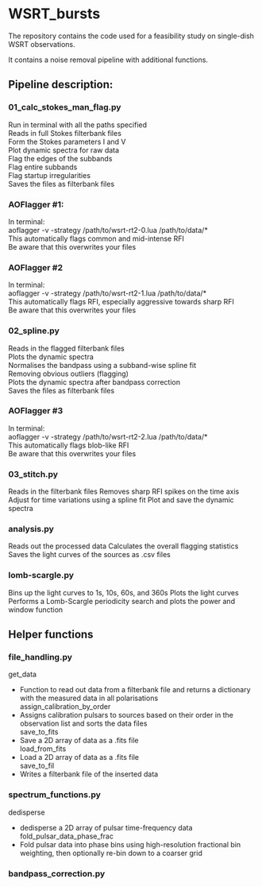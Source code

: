 # WSRT_bursts

The repository contains the code used for a feasibility study on single-dish WSRT observations.

It contains a noise removal pipeline with additional functions.

## Pipeline description:

### 01_calc_stokes_man_flag.py  
  Run in terminal with all the paths specified  
  Reads in full Stokes filterbank files  
  Form the Stokes parameters I and V  
  Plot dynamic spectra for raw data   
  Flag the edges of the subbands  
  Flag entire subbands  
  Flag startup irregularities  
  Saves the files as filterbank files  

### AOFlagger #1:  
  In terminal:  
  aoflagger -v -strategy /path/to/wsrt-rt2-0.lua /path/to/data/*  
  This automatically flags common and mid-intense RFI  
  Be aware that this overwrites your files  

### AOFlagger #2  
  In terminal:  
  aoflagger -v -strategy /path/to/wsrt-rt2-1.lua /path/to/data/*  
  This automatically flags RFI, especially aggressive towards sharp RFI  
  Be aware that this overwrites your files  

### 02_spline.py  
  Reads in the flagged filterbank files  
  Plots the dynamic spectra  
  Normalises the bandpass using a subband-wise spline fit  
  Removing obvious outliers (flagging)  
  Plots the dynamic spectra after bandpass correction  
  Saves the files as filterbank files  

### AOFlagger #3  
  In terminal:  
  aoflagger -v -strategy /path/to/wsrt-rt2-2.lua /path/to/data/*  
  This automatically flags blob-like RFI  
  Be aware that this overwrites your files  
  
### 03_stitch.py
  Reads in the filterbank files
  Removes sharp RFI spikes on the time axis
  Adjust for time variations using a spline fit
  Plot and save the dynamic spectra

### analysis.py
  Reads out the processed data
  Calculates the overall flagging statistics
  Saves the light curves of the sources as .csv files

### lomb-scargle.py
  Bins up the light curves to 1s, 10s, 60s, and 360s
  Plots the light curves
  Performs a Lomb-Scargle periodicity search and plots the power and window function


## Helper functions  

### file_handling.py  

  get_data  
   - Function to read out data from a filterbank file and returns a dictionary with the measured data in all polarisations  
  assign_calibration_by_order  
   - Assigns calibration pulsars to sources based on their order in the observation list and sorts the data files  
  save_to_fits  
   - Save a 2D array of data as a .fits file  
  load_from_fits  
   - Load a 2D array of data as a .fits file  
  save_to_fil  
   - Writes a filterbank file of the inserted data  

### spectrum_functions.py

  dedisperse
   - dedisperse a 2D array of pulsar time-frequency data
  fold_pulsar_data_phase_frac
   - Fold pulsar data into phase bins using high-resolution fractional bin weighting, then optionally re-bin down to a coarser grid

### bandpass_correction.py


  
